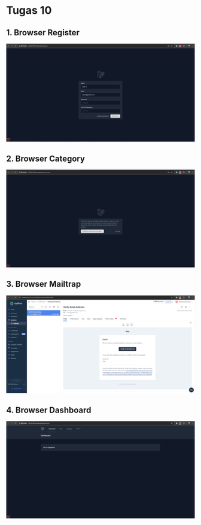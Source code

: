 # Tugas 10

## 1. Browser Register
![Alt text](screenshot/tugas10/Screenshot_register.jpg)

## 2. Browser Category
![Alt text](screenshot/tugas10/Screenshot_verifyemail.jpg)

## 3. Browser Mailtrap
![Alt text](screenshot/tugas10/Screenshot_Mailtrap.jpg)

## 4. Browser Dashboard
![Alt text](screenshot/tugas10/Screenshot_Dashboard.jpg)
